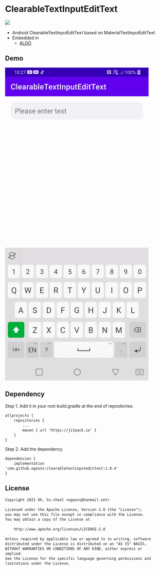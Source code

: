 # ClearableTextInputEditText
[![](https://jitpack.io/v/ogoons/clearabletextinputedittext.svg)](https://jitpack.io/#ogoons/clearabletextinputedittext)

- Android ClearableTextInputEditText based on MaterialTextInputEditText
- Embedded in 
    - [ALGO](https://play.google.com/store/apps/details?id=com.ogoons.algo)

## Demo
<img src="./demo/demo.gif">

## Dependency
Step 1. Add it in your root build.gradle at the end of repositories:

```
allprojects {
    repositories {
        ...
        maven { url 'https://jitpack.io' }
    }
}
```
Step 2. Add the dependency
```
dependencies {
    implementation 'com.github.ogoons:clearabletextinputedittext:1.0.4'
}
```

## License
```
Copyright 2021 Oh, Su-cheol <ogoons@hanmail.net>

Licensed under the Apache License, Version 2.0 (the "License");
you may not use this file except in compliance with the License.
You may obtain a copy of the License at

    http://www.apache.org/licenses/LICENSE-2.0

Unless required by applicable law or agreed to in writing, software
distributed under the License is distributed on an "AS IS" BASIS,
WITHOUT WARRANTIES OR CONDITIONS OF ANY KIND, either express or implied.
See the License for the specific language governing permissions and
limitations under the License.
```

